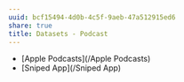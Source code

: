 ```yaml
---
uuid: bcf15494-4d0b-4c5f-9aeb-47a512915ed6
share: true
title: Datasets - Podcast
---
```

* [Apple Podcasts](/Apple Podcasts)
* [Sniped App](/Sniped App)